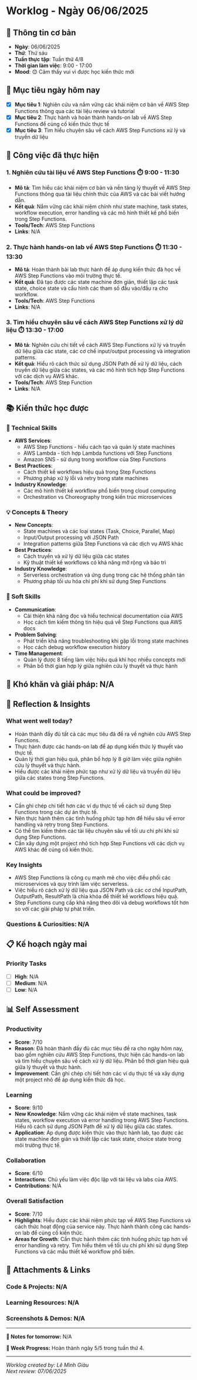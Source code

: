 # Worklog - Ngày 06/06/2025

## 📅 Thông tin cơ bản
- **Ngày**: 06/06/2025
- **Thứ**: Thứ sáu
- **Tuần thực tập**: Tuần thứ 4/8
- **Thời gian làm việc**: 9:00 - 17:00
- **Mood**: 😊 Cảm thấy vui vì được học kiến thức mới

## 🎯 Mục tiêu ngày hôm nay
- [x] **Mục tiêu 1**: Nghiên cứu và nắm vững các khái niệm cơ bản về AWS Step Functions thông qua các tài liệu review và tutorial
- [x] **Mục tiêu 2**: Thực hành và hoàn thành hands-on lab về AWS Step Functions để củng cố kiến thức thực tế
- [x] **Mục tiêu 3**: Tìm hiểu chuyên sâu về cách AWS Step Functions xử lý và truyền dữ liệu

## 💼 Công việc đã thực hiện

### 1. Nghiên cứu tài liệu về AWS Step Functions ⏱️ 9:00 - 11:30
- **Mô tả**: Tìm hiểu các khái niệm cơ bản và nền tảng lý thuyết về AWS Step Functions thông qua tài liệu chính thức của AWS và các bài viết hướng dẫn.
- **Kết quả**: Nắm vững các khái niệm chính như state machine, task states, workflow execution, error handling và các mô hình thiết kế phổ biến trong Step Functions.
- **Tools/Tech**: AWS Step Functions
- **Links**: N/A

### 2. Thực hành hands-on lab về AWS Step Functions ⏱️ 11:30 - 13:30
- **Mô tả**: Hoàn thành bài lab thực hành để áp dụng kiến thức đã học về AWS Step Functions vào môi trường thực tế.
- **Kết quả**: Đã tạo được các state machine đơn giản, thiết lập các task state, choice state và cấu hình các tham số đầu vào/đầu ra cho workflow.
- **Tools/Tech**: AWS Step Functions
- **Links**: N/A

### 3. Tìm hiểu chuyên sâu về cách AWS Step Functions xử lý dữ liệu ⏱️ 13:30 - 17:00
- **Mô tả**: Nghiên cứu chi tiết về cách AWS Step Functions xử lý và truyền dữ liệu giữa các state, các cơ chế input/output processing và integration patterns.
- **Kết quả**: Hiểu rõ cách thức sử dụng JSON Path để xử lý dữ liệu, cách truyền dữ liệu giữa các states, và các mô hình tích hợp Step Functions với các dịch vụ AWS khác.
- **Tools/Tech**: AWS Step Function
- **Links**: N/A

## 📚 Kiến thức học được

### 🔧 Technical Skills

- **AWS Services**: 
	- AWS Step Functions - hiểu cách tạo và quản lý state machines
	- AWS Lambda - tích hợp Lambda functions với Step Functions
	- Amazon SNS - sử dụng trong workflow của Step Functions
- **Best Practices**: 
	- Cách thiết kế workflows hiệu quả trong Step Functions
	- Phương pháp xử lý lỗi và retry trong state machines
- **Industry Knowledge**: 
	- Các mô hình thiết kế workflow phổ biến trong cloud computing
	- Orchestration vs Choreography trong kiến trúc microservices

### 💡 Concepts & Theory
- **New Concepts**: 
	- State machines và các loại states (Task, Choice, Parallel, Map)
	- Input/Output processing với JSON Path
	- Integration patterns giữa Step Functions và các dịch vụ AWS khác
- **Best Practices**: 
	- Cách truyền và xử lý dữ liệu giữa các states
	- Kỹ thuật thiết kế workflows có khả năng mở rộng và bảo trì
- **Industry Knowledge**: 
	- Serverless orchestration và ứng dụng trong các hệ thống phân tán
	- Phương pháp tối ưu hóa chi phí khi sử dụng Step Functions

### 🤝 Soft Skills
- **Communication**: 
	- Cải thiện khả năng đọc và hiểu technical documentation của AWS
	- Học cách tìm kiếm thông tin hiệu quả về Step Functions qua AWS docs
- **Problem Solving**: 
	- Phát triển khả năng troubleshooting khi gặp lỗi trong state machines
	- Học cách debug workflow execution history
- **Time Management**: 
	- Quản lý được 8 tiếng làm việc hiệu quả khi học nhiều concepts mới
	- Phân bổ thời gian hợp lý giữa nghiên cứu lý thuyết và thực hành

## 🚧 Khó khăn và giải pháp: N/A

## 💭 Reflection & Insights

### What went well today?
- Hoàn thành đầy đủ tất cả các mục tiêu đã đề ra về nghiên cứu AWS Step Functions.
- Thực hành được các hands-on lab để áp dụng kiến thức lý thuyết vào thực tế.
- Quản lý thời gian hiệu quả, phân bổ hợp lý 8 giờ làm việc giữa nghiên cứu lý thuyết và thực hành.
- Hiểu được các khái niệm phức tạp như xử lý dữ liệu và truyền dữ liệu giữa các states trong Step Functions.

### What could be improved?
- Cần ghi chép chi tiết hơn các ví dụ thực tế về cách sử dụng Step Functions trong các dự án thực tế.
- Nên thực hành thêm các tình huống phức tạp hơn để hiểu sâu về error handling và retry trong Step Functions.
- Có thể tìm kiếm thêm các tài liệu chuyên sâu về tối ưu chi phí khi sử dụng Step Functions.
- Cần xây dựng một project nhỏ tích hợp Step Functions với các dịch vụ AWS khác để củng cố kiến thức.

### Key Insights
- AWS Step Functions là công cụ mạnh mẽ cho việc điều phối các microservices và quy trình làm việc serverless.
- Việc hiểu rõ cách xử lý dữ liệu qua JSON Path và các cơ chế InputPath, OutputPath, ResultPath là chìa khóa để thiết kế workflows hiệu quả.
- Step Functions cung cấp khả năng theo dõi và debug workflows tốt hơn so với các giải pháp tự phát triển.

### Questions & Curiosities: N/A

## 📋 Kế hoạch ngày mai

### Priority Tasks
- [ ] **High**: N/A
- [ ] **Medium**: N/A
- [ ] **Low**: N/A

## 📊 Self Assessment

### Productivity
- **Score**: 7/10
- **Reason**: Đã hoàn thành đầy đủ các mục tiêu đề ra cho ngày hôm nay, bao gồm nghiên cứu AWS Step Functions, thực hiện các hands-on lab và tìm hiểu chuyên sâu về cách xử lý dữ liệu. Phân bổ thời gian hiệu quả giữa lý thuyết và thực hành.
- **Improvement**: Cần ghi chép chi tiết hơn các ví dụ thực tế và xây dựng một project nhỏ để áp dụng kiến thức đã học.

### Learning
- **Score**: 9/10
- **New Knowledge**: Nắm vững các khái niệm về state machines, task states, workflow execution và error handling trong AWS Step Functions. Hiểu rõ cách sử dụng JSON Path để xử lý dữ liệu giữa các states.
- **Application**: Áp dụng được kiến thức vào thực hành lab, tạo được các state machine đơn giản và thiết lập các task state, choice state trong môi trường thực tế.

### Collaboration
- **Score**: 6/10
- **Interactions**: Chủ yếu làm việc độc lập với tài liệu và labs của AWS.
- **Contributions**: N/A

### Overall Satisfaction
- **Score**: 7/10
- **Highlights**: Hiểu được các khái niệm phức tạp về AWS Step Functions và cách thức hoạt động của service này. Thực hành thành công các hands-on lab để củng cố kiến thức.
- **Areas for Growth**: Cần thực hành thêm các tình huống phức tạp hơn về error handling và retry. Tìm hiểu thêm về tối ưu chi phí khi sử dụng Step Functions và các mẫu thiết kế workflow phổ biến.

## 📎 Attachments & Links

### Code & Projects: N/A

### Learning Resources: N/A

### Screenshots & Demos: N/A

---

**📝 Notes for tomorrow:** N/A

**🎯 Week Progress:** Hoàn thành ngày 5/5 trong tuần thứ 4.

---
*Worklog created by: Lê Minh Giàu*  
*Next review: 07/06/2025*
